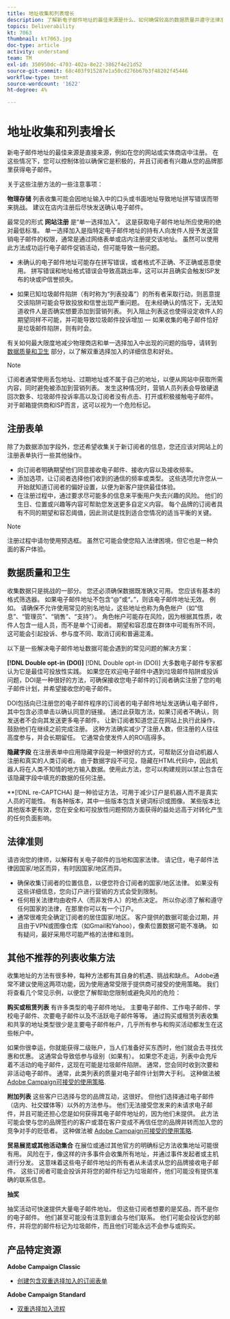 ```yaml
---
title: 地址收集和列表增长
description: 了解新电子邮件地址的最佳来源是什么、如何确保较高的数据质量并遵守法律准则。
topics: Deliverability
kt: 7063
thumbnail: kt7063.jpg
doc-type: article
activity: understand
team: TM
exl-id: 350950dc-4703-402a-8e22-3862f4e21d52
source-git-commit: 68c403f915287e1a50cd276b67b3f48202f45446
workflow-type: tm+mt
source-wordcount: '1622'
ht-degree: 4%

---
```


# 地址收集和列表增长

新电子邮件地址的最佳来源是直接来源，例如在您的网站或实体商店中注册。 在这些情况下，您可以控制体验以确保它是积极的，并且订阅者有兴趣从您的品牌那里获得电子邮件。

关于这些注册方法的一些注意事项：

**物理存储** 列表收集可能会因地址输入中的口头或书面地址导致地址拼写错误而带来挑战。 建议在店内注册后尽快发送确认电子邮件。

最常见的形式 **网站注册** 是“单一选择加入”。 这是获取电子邮件地址所应使用的绝对最低标准。 单一选择加入是指特定电子邮件地址的持有人向发件人授予发送营销电子邮件的权限，通常是通过网络表单或店内注册提交该地址。 虽然可以使用此方法成功运行电子邮件促销活动，但可能导致一些问题。

* 未确认的电子邮件地址可能存在拼写错误，或者格式不正确、不正确或恶意使用。 拼写错误和地址格式错误会导致高跳出率，这可以并且确实会触发ISP发布的块或IP信誉损失。

* 如果已知垃圾邮件陷阱（有时称为“列表投毒”）的所有者采取行动，则恶意提交该陷阱可能会导致投放和信誉出现严重问题。 在未经确认的情况下，无法知道收件人是否确实想要添加到营销列表。 列入阻止列表这也使得设定收件人的期望同样不可能，并可能导致垃圾邮件投诉增加 — 如果收集的电子邮件恰好是垃圾邮件陷阱，则有时会。

有关如何最大限度地减少物理商店和单一选择加入中出现的问题的指导，请转到 [数据质量和卫生](#data-quality-and-hygiene) 部分，以了解双重选择加入的详细信息和好处。

>[!NOTE]
>
>订阅者通常使用丢包地址、过期地址或不属于自己的地址，以便从网站中获取所需内容，同时避免被添加到营销列表。 发生这种情况时，营销人员列表会导致硬退回次数多、垃圾邮件投诉率高以及订阅者没有点击、打开或积极接触电子邮件。 对于邮箱提供商和ISP而言，这可以视为一个危险标记。

## 注册表单

除了为数据添加字段外，您还希望收集关于新订阅者的信息，您还应该对网站上的注册表单执行一些其他操作。

* 向订阅者明确期望他们同意接收电子邮件、接收内容以及接收频率。
* 添加选项，让订阅者选择他们收到的通信的频率或类型。 这些选项允许您从一开始就知道订阅者的偏好设置，以便为新客户提供最佳体验。
* 在注册过程中，通过要求尽可能多的信息来平衡用户失去兴趣的风险。 他们的生日、位置或兴趣等内容可帮助您发送更多自定义内容。 每个品牌的订阅者具有不同的期望和容忍阈值，因此测试是找到适合您情况的适当平衡的关键。

>[!NOTE]
>
> 注册过程中请勿使用预选框。 虽然它可能会使您陷入法律困境，但它也是一种负面的客户体验。

## 数据质量和卫生

收集数据只是挑战的一部分。 您还必须确保数据既准确又可用。 您应该有基本的格式筛选器。 如果电子邮件地址不包含“@”或“。”，则该电子邮件地址无效。 例如。 请确保不允许使用常见的别名地址，这些地址也称为角色帐户（如“信息”、“管理员”、“销售”、“支持”）。 角色帐户可能存在风险，因为根据其性质，收件人包含一组人员，而不是单个订阅者。 期望和容忍度在群体中可能有所不同，这可能会引起投诉、参与度不同、取消订阅和普遍混淆。

以下是一些解决电子邮件地址数据可能会遇到的常见问题的解决方案：

**[!DNL Double opt-in (DOI)]**
[!DNL Double opt-in (DOI)] 大多数电子邮件专家都认为它是最佳可投放性实践。 如果您在欢迎电子邮件中遇到垃圾邮件陷阱或投诉问题，DOI是一种很好的方法，可确保接收您电子邮件的订阅者确实注册了您的电子邮件计划，并希望接收您的电子邮件。

DOI包括向已注册您的电子邮件程序的订阅者的电子邮件地址发送确认电子邮件，其中包含必须单击以确认同意的链接。 通过此获取方法，如果订阅者不确认，则发送者不会向其发送更多电子邮件。 让新订阅者知道您正在网站上执行此操作，鼓励他们在继续之前完成注册。 这种方法确实减少了注册人数，但注册的人往往高度参与，并会长期留任。 它通常会使发件人的ROI高得多。

**隐藏字段**
在注册表单中应用隐藏字段是一种很好的方式，可帮助区分自动机器人注册和真实的人类订阅者。 由于数据字段不可见，隐藏在HTML代码中，因此机器人将在人类不知情的地方输入数据。使用此方法，您可以构建规则以禁止包含在该隐藏字段中填充的数据的任何注册。

**[!DNL re-CAPTCHA] 是一种验证方法，可用于减少订户是机器人而不是真实人员的可能性。 有各种版本，其中一些版本包含关键词标识或图像。 某些版本比其他版本更有效，您在安全和可投放性问题预防方面获得的益处远高于对转化产生的任何负面影响。

## 法律准则

请咨询您的律师，以解释有关电子邮件的当地和国家法律。 请记住，电子邮件法律因国家/地区而异，有时因国家/地区而异。

* 确保收集订阅者的位置信息，以便您符合订阅者的国家/地区法律。 如果没有这些详细信息，您向订户进行营销的方式会受到限制。
* 任何相关法律均由收件人（而非发件人）的地点决定。 所以你必须了解和遵守任何国家的法律，在那里你可以有一个订户。
* 通常很难完全确定订阅者的居住国家/地区。 客户提供的数据可能会过期，并且由于VPN或图像仓库（如Gmail和Yahoo），像素位置数据可能不准确。 如有疑问，最好采用尽可能严格的法律和准则。

## 其他不推荐的列表收集方法

收集地址的方法有很多种，每种方法都有其自身的机遇、挑战和缺点。 Adobe通常不建议使用这两项功能，因为使用通常受限于提供商可接受的使用策略。 我们将查看几个常见示例，以便您了解帮助您限制或避免风险的危险：

**购买或租赁列表**
有许多类型的电子邮件地址。 主要电子邮件、工作电子邮件、学校电子邮件、次要电子邮件以及不活跃电子邮件等等。 通过购买或租赁列表收集和共享的地址类型很少是主要电子邮件帐户，几乎所有参与和购买活动都发生在这些帐户中。

如果你很幸运，你就能获得二级账户，当人们准备好买东西时，他们就会去寻找优惠和优惠。 这通常会导致低参与级别（如果有）。 如果您不走运，列表中会充斥着不活动的电子邮件，这现在可能是垃圾邮件陷阱。 通常，您会同时收到次要和非活动电子邮件。 通常，此类列表的质量对电子邮件计划弊大于利。 这种做法被 [Adobe Campaign可接受的使用策略](https://www.adobe.com/legal/terms/aup.html).

**附加列表**
这些客户已选择与您的品牌互动，这很好。 但他们选择通过电子邮件（店内、社交媒体等）以外的方法参与。 他们无法接受您发来的未请求电子邮件，并且可能还担心您是如何获得其电子邮件地址的，因为他们未提供。 此方法可能会使与您的品牌签约的客户或潜在客户变成不再信任您的品牌并转而加入您的竞争对手的贬低者。 这种做法被 [Adobe Campaign可接受的使用策略](https://www.adobe.com/legal/terms/aup.html).

**贸易展览或其他活动集合**
在展位或通过其他官方的明确标记方法收集地址可能很有用。 风险在于，像这样的许多事件会收集所有地址，并通过事件发起者或主机进行分发。 这意味着这些电子邮件地址的所有者从未请求从您的品牌接收电子邮件。 这些订阅者可能会投诉并将您的邮件标记为垃圾邮件，他们可能没有提供准确的联系信息。

**抽奖**

抽奖活动可快速提供大量电子邮件地址。 但这些订阅者想要的是奖品，而不是你的电子邮件。 他们甚至可能没有注意到谁会与他们联系。 他们可能会投诉您的邮件，并将您的邮件标记为垃圾邮件，而且他们可能永远不会参与或购买。

## 产品特定资源

**Adobe Campaign Classic**

* [创建包含双重选择加入的订阅表单](https://experienceleague.adobe.com/docs/campaign-classic/using/designing-content/web-forms/use-cases--web-forms.html?lang=zh-Hans#create-a-subscription--form-with-double-opt-in)

**Adobe Campaign Standard**

* [双重选择加入流程](https://experienceleague.adobe.com/docs/campaign-standard/using/communication-channels/landing-pages/setting-up-a-double-opt-in-process.html?lang=zh-Hans#communication-channels)
